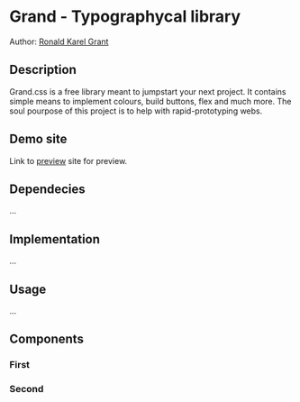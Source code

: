 # Grand - Typographycal library
Author: [Ronald Karel Grant](https://github.com/N041M)
## Description
Grand.css is a free library meant to jumpstart your next project. It contains simple means to implement colours, build buttons, flex and much more. The soul pourpose of this project is to help with rapid-prototyping webs.
## Demo site
Link to [preview](https://pslib-cz.github.io/2022l4web-css-typographic-library-N041M) site for preview.
## Dependecies
...
## Implementation
...
## Usage
...
## Components
### First
### Second
